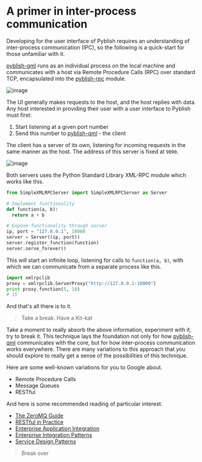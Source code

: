 # A primer in inter-process communication

Developing for the user interface of Pyblish requires an understanding of inter-process communication (IPC), so the following is a quick-start for those unfamiliar with it.

[pyblish-qml][] runs as an individual process on the local machine and communicates with a host via Remote Procedure Calls (RPC) over standard TCP, encapsulated into the [pyblish-rpc][] module.

![image](https://cloud.githubusercontent.com/assets/2152766/11087234/962c0cda-8850-11e5-87d8-db8aacf67df6.png)

The UI generally makes requests to the host, and the host replies with data. 
Any host interested in providing their user with a user interface to Pyblish must first:

1. Start listening at a given port number
2. Send this number to [pyblish-qml][] - the client

The client has a server of its own, listening for incoming requests in the same manner as the host. The address of this server is fixed at `9090`.

![image](https://cloud.githubusercontent.com/assets/2152766/11087259/c115d37c-8850-11e5-8a0f-c7966516cf8d.png)

Both servers uses the Python Standard Library XML-RPC module which works like this.

```python
from SimpleXMLRPCServer import SimpleXMLRPCServer as Server

# Implement functionality
def function(a, b):
  return a + b

# Expose functionality through server
ip, port = "127.0.0.1", 10000
server = Server((ip, port))
server.register_function(function)
server.serve_forever()
```

This will start an infinite loop, listening for calls to `function(a, b)`, with which we can communicate from a separate process like this.

```python
import xmlrpclib
proxy = xmlrpclib.ServerProxy("http://127.0.0.1:10000")
print proxy.function(5, 10)
# 15
```

And that's all there is to it.

> Take a break. Have a Kit-kat

Take a moment to really absorb the above information, experiment with it, try to break it. This technique lays the foundation not only for how [pyblish-qml][] communicates with the core, but for how inter-process communication works everywhere. There are many variations to this approach that you should explore to really get a sense of the possibilities of this technique.

Here are some well-known variations for you to Google about.

- Remote Procedure Calls
- Message Queues
- RESTful

And here is some recommended reading of particular interest.

- [The ZeroMQ Guide][01]
- [RESTful in Practice][02]
- [Enterprise Application Integration][03]
- [Enterprise Integration Patterns][04]
- [Service Design Patterns][05]

> Break over

[pyblish-qml]: https://github.com/pyblish/pyblish-qml
[pyblish-rpc]: https://github.com/pyblish/pyblish-rpc

[01]: http://zguide.zeromq.org/py:all
[02]: http://shop.oreilly.com/product/9780596805838.do
[03]: http://www.amazon.co.uk/Enterprise-Application-Architecture-Addison-Wesley-Signature/dp/0321127420/ref=pd_bxgy_14_img_2?ie=UTF8&refRID=1C160CEZ0ZPX56ZMXYH4
[04]: http://www.amazon.co.uk/Enterprise-Integration-Patterns-Designing-Addison-Wesley/dp/0321200683
[05]: http://www.amazon.co.uk/Service-Design-Patterns-Fundamental-Addison-Wesley/dp/032154420X/ref=asap_bc?ie=UTF8